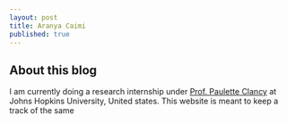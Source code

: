 ```yaml
---
layout: post
title: Aranya Caimi
published: true
---
```

## About this blog
I am currently doing a research internship under <a href="https://clancygroup.wse.jhu.edu/">Prof. Paulette Clancy</a> at Johns Hopkins University, United states. This website is meant to keep a track of the same
